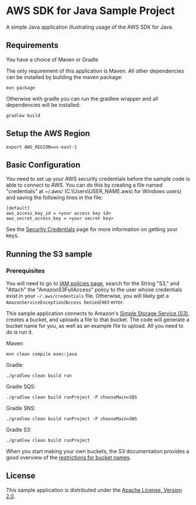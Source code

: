 # AWS SDK for Java Sample Project

A simple Java application illustrating usage of the AWS SDK for Java.

## Requirements

You have a choice of Maven or Gradle

The only requirement of this application is Maven. All other dependencies can
be installed by building the maven package:
    
    mvn package

Otherwise with gradle you can run the gradlew wrapper and all dependencies will be installed:

    gradlew build
    
## Setup the AWS Region

    export AWS_REGION=us-east-1

## Basic Configuration

You need to set up your AWS security credentials before the sample code is able
to connect to AWS. You can do this by creating a file named "credentials" at ~/.aws/ 
(C:\Users\USER_NAME\.aws\ for Windows users) and saving the following lines in the file:

    [default]
    aws_access_key_id = <your access key id>
    aws_secret_access_key = <your secret key>

See the [Security Credentials](http://aws.amazon.com/security-credentials) page
for more information on getting your keys.

## Running the S3 sample

### Prerequisites
You will need to go to [IAM policies page](https://console.aws.amazon.com/iam/home?#policies), search for the String "S3,"
and "Attach" the "AmazonS3FullAccess" policy to the user whose credentials exist in 
your `~/.aws/credentials` file. Otherwise, you will likely get a `AmazonServiceException`/`Access Denied`/`403` error.

This sample application connects to Amazon's [Simple Storage Service (S3)](http://aws.amazon.com/s3),
creates a bucket, and uploads a file to that bucket. The code will generate a
bucket name for you, as well as an example file to upload. All you need to do
is run it.

Maven:

    mvn clean compile exec:java

Gradle:

    ./gradlew clean build run
    
Gradle SQS:
    
    ./gradlew clean build runProject -P chooseMain=SQS

Gradle SNS:
    
    ./gradlew clean build runProject -P chooseMain=SNS

Gradle S3:
    
    ./gradlew clean build runProject


When you start making your own buckets, the S3 documentation provides a good overview
of the [restrictions for bucket names](http://docs.aws.amazon.com/AmazonS3/latest/dev/BucketRestrictions.html).

## License

This sample application is distributed under the
[Apache License, Version 2.0](http://www.apache.org/licenses/LICENSE-2.0).

